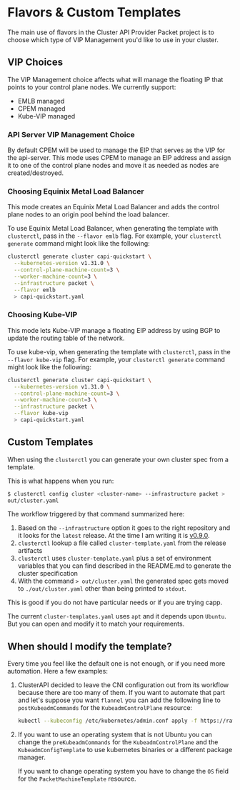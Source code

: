 # Flavors & Custom Templates

The main use of flavors in the Cluster API Provider Packet project is to choose which type of VIP Management you'd like to use in your cluster.

## VIP Choices

The VIP Management choice affects what will manage the floating IP that points to your control plane nodes. We currently support:

- EMLB managed
- CPEM managed
- Kube-VIP managed

### API Server VIP Management Choice

By default CPEM will be used to manage the EIP that serves as the VIP for the api-server. This mode uses CPEM to manage an EIP address and assign it to one of the control plane nodes and move it as needed as nodes are created/destroyed.

### Choosing Equinix Metal Load Balancer

This mode creates an Equinix Metal Load Balancer and adds the control plane nodes to an origin pool behind the load balancer.

To use Equinix Metal Load Balancer, when generating the template with `clusterctl`, pass in the `--flavor emlb` flag. For example, your `clusterctl generate` command might look like the following:

```sh
clusterctl generate cluster capi-quickstart \
  --kubernetes-version v1.31.0 \
  --control-plane-machine-count=3 \
  --worker-machine-count=3 \
  --infrastructure packet \
  --flavor emlb
  > capi-quickstart.yaml
```

### Choosing Kube-VIP

This mode lets Kube-VIP manage a floating EIP address by using BGP to update the routing table of the network.

To use kube-vip, when generating the template with `clusterctl`, pass in the `--flavor kube-vip` flag. For example, your `clusterctl generate` command might look like the following:

```sh
clusterctl generate cluster capi-quickstart \
  --kubernetes-version v1.31.0 \
  --control-plane-machine-count=3 \
  --worker-machine-count=3 \
  --infrastructure packet \
  --flavor kube-vip
  > capi-quickstart.yaml
```

## Custom Templates

When using the `clusterctl` you can generate your own cluster spec from a
template.

This is what happens when you run:

```sh
$ clusterctl config cluster <cluster-name> --infrastructure packet >
out/cluster.yaml
```

The workflow triggered by that command summarized here:

1. Based on the `--infrastructure` option it goes to the right repository and it
   looks for the `latest` release. At the time I am writing it is
   [v0.9.0](https://github.com/kubernetes-sigs/cluster-api-provider-packet/releases/tag/v0.9.0).
2. `clusterctl` lookup a file called `cluster-template.yaml` from the release artifacts
3. `clusterctl` uses `cluster-template.yaml` plus a set of environment variables
   that you can find described in the README.md to generate the cluster
   specification
4. With the command `> out/cluster.yaml` the generated spec gets moved to
   `./out/cluster.yaml` other than being printed to `stdout`.

This is good if you do not have particular needs or if you are trying capp.

The current `cluster-templates.yaml` uses `apt` and it depends upon `Ubuntu`.
But you can open and modify it to match your requirements.

## When should I modify the template?

Every time you feel like the default one is not enough, or if you need more
automation. Here a few examples:

1. ClusterAPI decided to leave the CNI configuration out from its workflow
   because there are too many of them. If you want to automate that part and
   let's suppose you want `flannel` you can add the following line to
   `postKubeadmCommands` for the `KubeadmControlPlane` resource:

   ```sh
   kubectl --kubeconfig /etc/kubernetes/admin.conf apply -f https://raw.githubusercontent.com/coreos/flannel/master/Documentation/kube-flannel.yml
   ```

1. If you want to use an operating system that is not Ubuntu you can change the
   `preKubeadmCommands` for the `KubeadmControlPlane` and the
   `KubeadmConfigTemplate` to use kubernetes binaries or a different package
   manager.

   If you want to change operating system you have to change the `OS` field
   for the `PacketMachineTemplate` resource.
